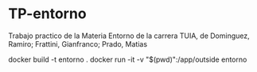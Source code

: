# TP-entorno
Trabajo practico de la Materia Entorno de la carrera TUIA, de Dominguez, Ramiro; Frattini, Gianfranco; Prado, Matias

docker build -t entorno .
docker run -it -v "$(pwd)":/app/outside entorno

